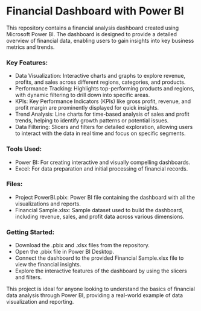 
# Financial Dashboard with Power BI

This repository contains a financial analysis dashboard created using Microsoft Power BI. The dashboard is designed to provide a detailed overview of financial data, enabling users to gain insights into key business metrics and trends.

### Key Features:
- Data Visualization: Interactive charts and graphs to explore revenue, profits, and sales across different regions, categories, and products.
- Performance Tracking: Highlights top-performing products and regions, with dynamic filtering to drill down into specific areas.
- KPIs: Key Performance Indicators (KPIs) like gross profit, revenue, and profit margin are prominently displayed for quick insights.
- Trend Analysis: Line charts for time-based analysis of sales and profit trends, helping to identify growth patterns or potential issues.
- Data Filtering: Slicers and filters for detailed exploration, allowing users to interact with the data in real time and focus on specific segments.

### Tools Used:
- Power BI: For creating interactive and visually compelling dashboards.
- Excel: For data preparation and initial processing of financial records.

### Files:
- Project PowerBI.pbix: Power BI file containing the dashboard with all the visualizations and reports.
- Financial Sample.xlsx: Sample dataset used to build the dashboard, including revenue, sales, and profit data across various dimensions.

### Getting Started:
- Download the .pbix and .xlsx files from the repository.
- Open the .pbix file in Power BI Desktop.
- Connect the dashboard to the provided Financial Sample.xlsx file to view the financial insights.
- Explore the interactive features of the dashboard by using the slicers and filters.

This project is ideal for anyone looking to understand the basics of financial data analysis through Power BI, providing a real-world example of data visualization and reporting.


